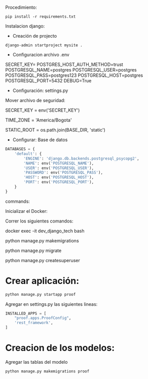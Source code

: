 Procedimiento:

`pip install -r requirements.txt`

Instalacion django:

- Creación de projecto

`django-admin startproject mysite . `

- Configuracion archivo .env

SECRET_KEY=
POSTGRES_HOST_AUTH_METHOD=trust
POSTGRESQL_NAME=postgres
POSTGRESQL_USER=postgres
POSTGRESQL_PASS=postgres123
POSTGRESQL_HOST=postgres
POSTGRESQL_PORT=5432
DEBUG=True

- Configuración: settings.py

Mover archivo de seguridad:

SECRET_KEY = env('SECRET_KEY')

TIME_ZONE = 'America/Bogota'

STATIC_ROOT = os.path.join(BASE_DIR, 'static')

- Configurar: Base de datos

```py
DATABASES = {
    'default': {
        'ENGINE': 'django.db.backends.postgresql_psycopg2',
        'NAME': env('POSTGRESQL_NAME'),
        'USER': env('POSTGRESQL_USER'),
        'PASSWORD': env('POSTGRESQL_PASS'),
        'HOST': env('POSTGRESQL_HOST'),
        'PORT': env('POSTGRESQL_PORT'),
    }
}
```

commands:

Inicializar el Docker:

Correr los siguientes comandos:

docker exec -it dev_django_tech bash

python manage.py makemigrations

python manage.py migrate

python manage.py createsuperuser

# Crear aplicación:

```py
python manage.py startapp proof
```

Agregar en settings.py las siguientes lineas:

```py
INSTALLED_APPS = [
    "proof.apps.ProofConfig",
    'rest_framework',
]
```

# Creacion de los modelos:

Agregar las tablas del modelo

```py
python manage.py makemigrations proof
```
